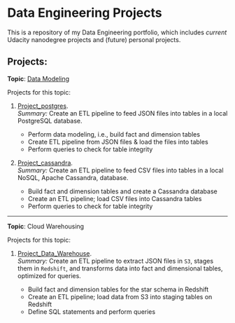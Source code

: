 # Data Engineering Projects

This is a repository of my Data Engineering portfolio, which includes _current_ Udacity nanodegree projects and (future) personal projects. 


  
## Projects:

**Topic**: [Data Modeling](./projects/DataModeling/)

Projects for this topic:
1. [Project_postgres](./projects/DataModeling/Project_Postgres).   
_Summary:_ Create an ETL pipeline to feed JSON files into tables in a local PostgreSQL database.  

    - Perform data modeling, i.e., build fact and dimension tables
    - Create ETL pipeline from JSON files & load the files into tables
    - Perform queries to check for table integrity
  
2. [Project_cassandra](./projects/DataModeling/Project_Cassandra).  
_Summary:_ Create an ETL pipeline to feed CSV files into tables in a local NoSQL, Apache Cassandra,  database.  

    - Build fact and dimension tables and create a Cassandra database
    - Create an ETL pipeline; load CSV files into Cassandra tables
    - Perform queries to check for table integrity

---
**Topic**: Cloud Warehousing

Projects for this topic:  
1. [Project_Data_Warehouse](./projects/CloudWarehousing/Project_DataWarehouse).  
_Summary:_ Create an ETL pipeline to extract JSON files in `S3`, stages them in `Redshift`, and transforms data into fact and dimensional tables, optimized for queries.  

    - Build fact and dimension tables for the star schema in Redshift
    - Create an ETL pipeline; load data from S3 into staging  tables on Redshift
    - Define SQL statements and perform queries